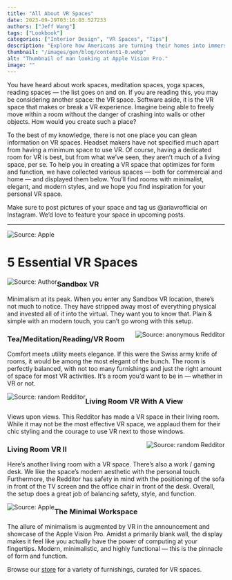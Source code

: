 ```yaml
---
title: "All About VR Spaces"
date: 2023-09-29T03:16:03.527233
authors: ["Jeff Wang"]
tags: ["Lookbook"]
categories: ["Interior Design", "VR Spaces", "Tips"]
description: "Explore how Americans are turning their homes into immersive AR/VR spaces."
thumbnail: "/images/gen/blog/content1-0.webp"
alt: "Thumbnail of man looking at Apple Vision Pro."
image: ""
---
```

You have heard about work spaces, meditation spaces, yoga spaces, reading spaces — the list goes on and on. If you are reading this, you may be considering another space: the VR space. Software aside, it is the VR space that makes or break a VR experience. Imagine being able to freely move within a room without the danger of crashing into walls or other objects. How would you create such a place?

To the best of my knowledge, there is not one place you can glean information on VR spaces. Headset makers have not specified much apart from having a minimum space to use VR. Of course, having a dedicated room for VR is best, but from what we’ve seen, they aren’t much of a living space, per se. To help you in creating a VR space that optimizes for form and function, we have collected various spaces — both for commercial and home — and displayed them below. You’ll find rooms with minimalist, elegant, and modern styles, and we hope you find inspiration for your personal VR space. 

Make sure to post pictures of your space and tag us @ariavrofficial on Instagram. We’d love to feature your space in upcoming posts. 

---

![Source: Apple](/images/gen/blog/content1-0.webp)

# 5 Essential VR Spaces

<img style="float: left;" src=/images/gen/blog/content1-1.webp alt="Source: Author"/>

### Sandbox VR

Minimalism at its peak. When you enter any Sandbox VR location, there’s not much to notice. They have stripped away most of everything physical and invested all of it into the virtual. They want you to know that. Plain & simple with an modern touch, you can’t go wrong with this setup.

<img style="float: right;" src=/images/gen/blog/content1-2.webp alt="Source: anonymous Redditor"/>

### Tea/Meditation/Reading/VR Room

Comfort meets utility meets elegance. If this were the Swiss army knife of rooms, it would be among the most elegant of the bunch. The room is perfectly balanced, with not too many furnishings and just the right amount of space for most VR activities. It’s a room you’d want to be in — whether in VR or not.   

<img style="float: left;" src=/images/gen/blog/content1-3.webp alt="Source: random Redditor"/>

### Living Room VR With A View

Views upon views. This Redditor has made a VR space in their living room. While it may not be the most effective VR space, we applaud them for their chic styling and the courage to use VR next to those windows.

<img style="float: right;" src=/images/gen/blog/content1-4.webp alt="Source: random Redditor"/>

### Living Room VR II

Here’s another living room with a VR space. There’s also a work / gaming desk. We like the space’s modern aesthetic with the personal touch. Furthermore, the Redditor has safety in mind with the positioning of the sofa in front of the TV screen and the office chair in front of the desk. Overall, the setup does a great job of balancing safety, style, and function.

<img style="float: left;" src=/images/gen/blog/content1-5.webp alt="Source: Apple"/>

### The Minimal Workspace

The allure of minimalism is augmented by VR in the announcement and showcase of the Apple Vision Pro. Amidst a primarily blank wall, the display makes it feel like you actually have the power of computing at your fingertips. Modern, minimalistic, and highly functional — this is the pinnacle of form and function.

Browse our [store](shop.ariavr.com) for a variety of furnishings, curated for VR spaces.